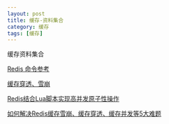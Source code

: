 ```yaml
---
layout: post
title: 缓存-资料集合
category: 缓存
tags: [缓存]
---
```


缓存资料集合

[Redis 命令参考](http://redisdoc.com/index.html)

[缓存穿透、雪崩](https://juejin.im/post/5dbef8306fb9a0203f6fa3e2)

[Redis结合Lua脚本实现高并发原子性操作](https://www.cnblogs.com/barrywxx/p/8563284.html)

[如何解决Redis缓存雪崩、缓存穿透、缓存并发等5大难题](https://youzhixueyuan.com/redis-cache-avalanche-solution.html)

[]()

[]()

[]()
